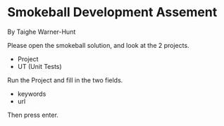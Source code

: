 # Smokeball Development Assement
By Taighe Warner-Hunt

Please open the smokeball solution, and look at the 2 projects.

- Project
- UT (Unit Tests)

Run the Project and fill in the two fields.

- keywords
- url

Then press enter.
